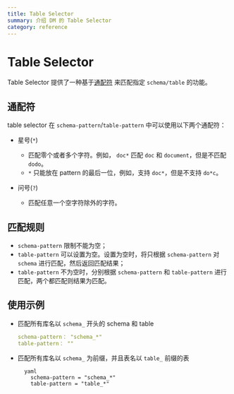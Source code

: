 ```yaml
---
title: Table Selector
summary: 介绍 DM 的 Table Selector
category: reference
---
```


# Table Selector

Table Selector 提供了一种基于[通配符](https://zh.wikipedia.org/wiki/%E9%80%9A%E9%85%8D%E7%AC%A6) 来匹配指定 `schema/table` 的功能。

## 通配符

table selector 在 `schema-pattern`/`table-pattern` 中可以使用以下两个通配符：

+ 星号(`*`)
    
    - 匹配零个或者多个字符。例如， `doc*` 匹配 `doc` 和 `document`，但是不匹配 `dodo`。
    - `*` 只能放在 pattern 的最后一位，例如，支持 `doc*`，但是不支持 `do*c`。
- 问号(`?`)
    
    - 匹配任意一个空字符除外的字符。

## 匹配规则

- `schema-pattern` 限制不能为空；
- `table-pattern` 可以设置为空。设置为空时，将只根据 `schema-pattern` 对 `schema` 进行匹配，然后返回匹配结果；
- `table-pattern` 不为空时，分别根据 `schema-pattern` 和 `table-pattern` 进行匹配，两个都匹配则结果为匹配。

## 使用示例

- 匹配所有库名以 `schema_` 开头的 schema 和 table
    
    ```yaml
    schema-pattern： "schema_*"
    table-pattern： ""
    ```

- 匹配所有库名以 `schema_` 为前缀，并且表名以 `table_` 前缀的表
    
        yaml
          schema-pattern = "schema_*"
          table-pattern = "table_*"